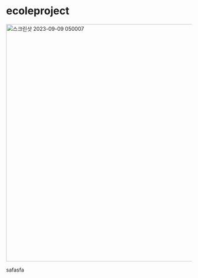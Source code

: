 # ecoleproject

<img width="642" alt="스크린샷 2023-09-09 050007" src="https://github.com/seok12/ecoleproject/assets/48661266/ff5fc82a-0673-43cf-9003-e87f3b9e473d">


safasfa

